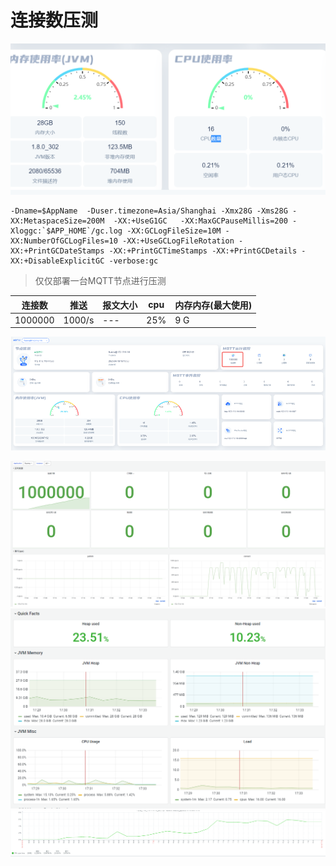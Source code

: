 # 连接数压测

![image.png](../../../assets/images/test/img.png)
```shell
-Dname=$AppName  -Duser.timezone=Asia/Shanghai -Xmx28G -Xms28G -XX:MetaspaceSize=200M  -XX:+UseG1GC   -XX:MaxGCPauseMillis=200 -Xloggc:`$APP_HOME`/gc.log -XX:GCLogFileSize=10M -XX:NumberOfGCLogFiles=10 -XX:+UseGCLogFileRotation -XX:+PrintGCDateStamps -XX:+PrintGCTimeStamps -XX:+PrintGCDetails -XX:+DisableExplicitGC -verbose:gc
```
> 仅仅部署一台MQTT节点进行压测

| 连接数 | 推送 | 报文大小 | cpu | 内存内存(最大使用) |
| --- | --- | --- | --- | --- |
| 1000000 | 1000/s | --- | 25% | 9 G |

![Dashboard](../../../assets/images/test/img_1.png)

![MQTT](../../../assets/images/test/img_2.png)
![JVM](../../../assets/images/test/img_3.png)
![SYSTEM](../../../assets/images/test/img_4.png)
